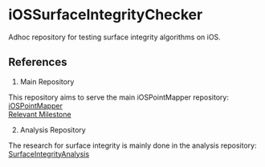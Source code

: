 # iOSSurfaceIntegrityChecker

Adhoc repository for testing surface integrity algorithms on iOS. 

## References

1. Main Repository

This repository aims to serve the main iOSPointMapper repository:\
[iOSPointMapper](https://github.com/TaskarCenterAtUW/iOSPointMapper)\
[Relevant Milestone](https://github.com/TaskarCenterAtUW/iOSPointMapper/milestone/13)

2. Analysis Repository

The research for surface integrity is mainly done in the analysis repository:
[SurfaceIntegrityAnalysis](https://github.com/himanshunaidu/SurfaceIntegrityAnalysis)
